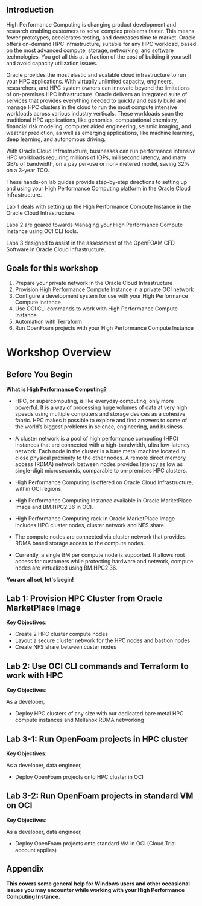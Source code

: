 ## Introduction

High Performance Computing is changing product development and research enabling customers to solve complex problems faster. This means fewer prototypes, accelerates testing, and decreases time to market. Oracle offers on-demand HPC infrastructure, suitable for any HPC workload, based on the most advanced compute, storage, networking, and software technologies. You get all this at a fraction of the cost of building it yourself and avoid capacity utilization issues.

Oracle provides the most elastic and scalable cloud infrastructure to run your HPC applications. With virtually unlimited capacity, engineers, researchers, and HPC system owners can innovate beyond the limitations of on-premises HPC infrastructure. Oracle delivers an integrated suite of services that provides everything needed to quickly and easily build and manage HPC clusters in the cloud to run the most compute intensive workloads across various industry verticals. These workloads span the traditional HPC applications, like genomics, computational chemistry, financial risk modeling, computer aided engineering, seismic imaging, and weather prediction, as well as emerging applications, like machine learning, deep learning, and autonomous driving.

With Oracle Cloud Infrastructure, businesses can run performance intensive HPC workloads requiring millions of IOPs, millisecond latency, and many GB/s of bandwidth, on a pay per-use or non- metered model, saving 32% on a 3-year TCO.

These hands-on lab guides provide step-by-step directions to setting up and using your High Performance Computing platform in the Oracle Cloud Infrastructure.

Lab 1 deals with setting up the High Performance Compute Instance in the Oracle Cloud Infrastructure.

Labs 2 are geared towards Managing your High Performance Compute Instance using OCI CLI tools.

Labs 3 designed to assist in the assessment of the OpenFOAM CFD Software in Oracle Cloud Infrastructure.



## Goals for this workshop
1. Prepare your private network in the Oracle Cloud Infrastructure
2. Provision High Performance Compute Instance in a private OCI network
3. Configure a development system for use with your High Performance Compute Instance
4. Use OCI CLI commands to work with High Performance Compute Instance
5. Automation with Terraform
6. Run OpenFoam projects with your High Performance Compute Instance



# Workshop Overview

## Before You Begin
**What is High Performance Computing?**

- HPC, or supercomputing, is like everyday computing, only more powerful. It is a way of processing huge volumes of data at very high speeds using multiple computers and storage devices as a cohesive fabric. HPC makes it possible to explore and find answers to some of the world’s biggest problems in science, engineering, and business.

- A cluster network is a pool of high performance computing (HPC) instances that are connected with a high-bandwidth, ultra low-latency network. Each node in the cluster is a bare metal machine located in close physical proximity to the other nodes. A remote direct memory access (RDMA) network between nodes provides latency as low as single-digit microseconds, comparable to on-premises HPC clusters.

- High Performance Computing is offered on Oracle Cloud Infrastructure, within OCI regions.
- High Performance Computing Instance available in Oracle MarketPlace Image and BM.HPC2.36 in OCI.
- High Performance Computing rack in Oracle MarketPlace Image includes HPC cluster nodes, cluster network and NFS share.
- The compute nodes are connected via cluster network that provides RDMA based storage access to the compute nodes.
- Currently, a single BM per compute node is supported. It allows root access for customers
while protecting hardware and network, compute nodes are virtualized using BM.HPC2.36.


**You are all set, let's begin!**


## Lab 1: Provision HPC Cluster from Oracle MarketPlace Image

**Key Objectives**:
- Create 2 HPC cluster compute nodes 
- Layout a secure cluster network for the HPC nodes and bastion nodes
- Create NFS share between custer nodes



## Lab 2: Use OCI CLI commands and Terraform to work with HPC

**Key Objectives**:

As a developer, 
- Deploy HPC clusters of any size with our dedicated bare metal HPC compute instances and Mellanox RDMA networking


## Lab 3-1: Run OpenFoam projects in HPC cluster

**Key Objectives**:

As a developer, data engineer,
- Deploy OpenFoam projects onto HPC cluster in OCI

## Lab 3-2: Run OpenFoam projects in standard VM on OCI

**Key Objectives**:

As a developer, data engineer,
- Deploy OpenFoam projects onto standard VM in OCI (Cloud Trial account applies)


## Appendix

**This covers some general help for Windows users and other occasional issues you may encounter while working with your High Performance Computing Instance.**
